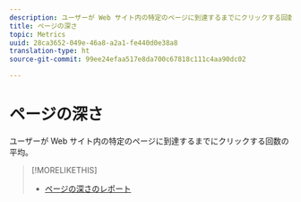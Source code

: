 ```yaml
---
description: ユーザーが Web サイト内の特定のページに到達するまでにクリックする回数の平均。
title: ページの深さ
topic: Metrics
uuid: 28ca3652-049e-46a8-a2a1-fe440d0e38a8
translation-type: ht
source-git-commit: 99ee24efaa517e8da700c67818c111c4aa90dc02

---
```



# ページの深さ

ユーザーが Web サイト内の特定のページに到達するまでにクリックする回数の平均。

>[!MORELIKETHIS]
>
>* [ページの深さのレポート](/help/components/c-variables/dimensionslist/reports-page-depth.md)

